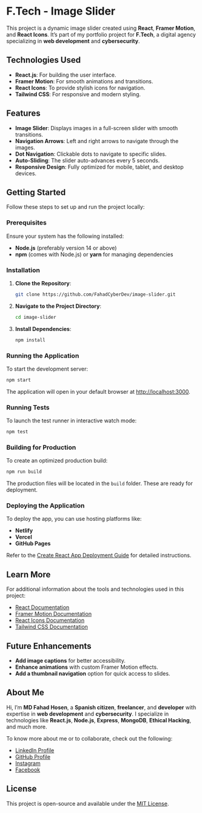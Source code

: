 # F.Tech - Image Slider

This project is a dynamic image slider created using **React**, **Framer Motion**, and **React Icons**. It’s part of my portfolio project for **F.Tech**, a digital agency specializing in **web development** and **cybersecurity**.

## Technologies Used

- **React.js**: For building the user interface.
- **Framer Motion**: For smooth animations and transitions.
- **React Icons**: To provide stylish icons for navigation.
- **Tailwind CSS**: For responsive and modern styling.

## Features

- **Image Slider**: Displays images in a full-screen slider with smooth transitions.
- **Navigation Arrows**: Left and right arrows to navigate through the images.
- **Dot Navigation**: Clickable dots to navigate to specific slides.
- **Auto-Sliding**: The slider auto-advances every 5 seconds.
- **Responsive Design**: Fully optimized for mobile, tablet, and desktop devices.

## Getting Started

Follow these steps to set up and run the project locally:

### Prerequisites

Ensure your system has the following installed:
- **Node.js** (preferably version 14 or above)
- **npm** (comes with Node.js) or **yarn** for managing dependencies

### Installation

1. **Clone the Repository**:

   ```bash
   git clone https://github.com/FahadCyberDev/image-slider.git
   ```

2. **Navigate to the Project Directory**:

   ```bash
   cd image-slider
   ```

3. **Install Dependencies**:

   ```bash
   npm install
   ```

### Running the Application

To start the development server:

```bash
npm start
```

The application will open in your default browser at [http://localhost:3000](http://localhost:3000).

### Running Tests

To launch the test runner in interactive watch mode:

```bash
npm test
```

### Building for Production

To create an optimized production build:

```bash
npm run build
```

The production files will be located in the `build` folder. These are ready for deployment.

### Deploying the Application

To deploy the app, you can use hosting platforms like:
- **Netlify**
- **Vercel**
- **GitHub Pages**

Refer to the [Create React App Deployment Guide](https://facebook.github.io/create-react-app/docs/deployment) for detailed instructions.

## Learn More

For additional information about the tools and technologies used in this project:

- [React Documentation](https://reactjs.org/)
- [Framer Motion Documentation](https://www.framer.com/motion/)
- [React Icons Documentation](https://react-icons.github.io/react-icons/)
- [Tailwind CSS Documentation](https://tailwindcss.com/)

## Future Enhancements

- **Add image captions** for better accessibility.
- **Enhance animations** with custom Framer Motion effects.
- **Add a thumbnail navigation** option for quick access to slides.

## About Me

Hi, I’m **MD Fahad Hosen**, a **Spanish citizen**, **freelancer**, and **developer** with expertise in **web development** and **cybersecurity**. I specialize in technologies like **React.js**, **Node.js**, **Express**, **MongoDB**, **Ethical Hacking**, and much more.

To know more about me or to collaborate, check out the following:

- [LinkedIn Profile](https://www.linkedin.com/in/fahadcyberdev/)
- [GitHub Profile](https://github.com/fahadcyberdev)
- [Instagram](https://www.instagram.com/mdfahadhosen.dev/)
- [Facebook](https://www.facebook.com/mdfahadhosen.dev/)

## License

This project is open-source and available under the [MIT License](LICENSE).
